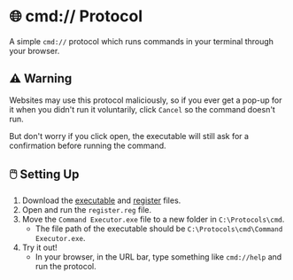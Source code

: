 # 🌐 cmd:// Protocol
A simple `cmd://` protocol which runs commands in your terminal through your browser.

## ⚠️ Warning
Websites may use this protocol maliciously, so if you ever get a pop-up for it when you didn't run it voluntarily, click `Cancel` so the command doesn't run.

But don't worry if you click open, the executable will still ask for a confirmation before running the command.

## 🖱️ Setting Up

1. Download the [executable](https://raw.githubusercontent.com/WilliamDavidHarrison/cmd-protocol/main/Command%20Executor.exe) and [register](https://raw.githubusercontent.com/WilliamDavidHarrison/cmd-protocol/main/register.reg) files.
2. Open and run the `register.reg` file.
3. Move the `Command Executor.exe` file to a new folder in `C:\Protocols\cmd`.
    - The file path of the executable should be `C:\Protocols\cmd\Command Executor.exe`.
4. Try it out!
    - In your browser, in the URL bar, type something like `cmd://help` and run the protocol.
